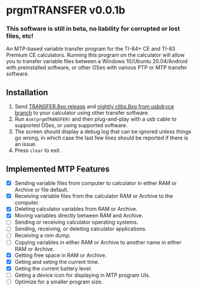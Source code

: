 # prgmTRANSFER v0.0.1b

### This software is still in beta, no liability for corrupted or lost files, etc!

An MTP-based variable transfer program for the TI-84+ CE and TI-83 Premium CE calculators.
Running this program on the calculator will allow you to transfer variable files between a
Windows 10/Ubuntu 20.04/Android with preinstalled software, or other OSes with various
PTP or MTP transfer software.

## Installation
1. Send [TRANSFER.8xp release](https://github.com/jacobly0/transfer/releases/latest) and [nightly clibs.8xg from usbdrvce branch](https://jacobly.com/a/toolchain/usbdrvce/clibs.zip) to your calculator using other transfer software.
1. Run `Asm(prgmTRANSFER)` and then plug-and-play with a usb cable to supported OSes, or using supported software.
1. The screen should display a debug log that can be ignored unless things go wrong, in which case the last few lines should be reported if there is an issue.
1. Press `clear` to exit.

## Implemented MTP Features
- [x] Sending variable files from computer to calculator in either RAM or Archive or file default.
- [x] Receiving variable files from the calculator RAM or Archive to the computer.
- [x] Deleting calculator variables from RAM or Archive.
- [x] Moving variables directly between RAM and Archive.
- [ ] Sending or receiving calculator operating systems.
- [ ] Sending, receiving, or deleting calculator applications.
- [ ] Receiving a rom dump.
- [ ] Copying variables in either RAM or Archive to another name in either RAM or Archive.
- [x] Getting free space in RAM or Archive.
- [x] Geting and seting the current time.
- [x] Geting the current battery level.
- [ ] Geting a device icon for displaying in MTP program UIs.
- [ ] Optimize for a smaller program size.
